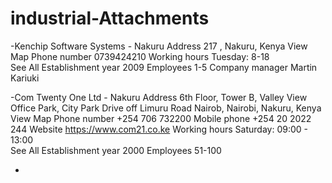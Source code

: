 # industrial-Attachments
-Kenchip Software Systems - Nakuru
Address
217 , Nakuru, Kenya
View Map
Phone number
0739424210
Working hours
Tuesday: 8-18  
See All
Establishment year 2009
Employees 1-5
Company manager Martin Kariuki

-Com Twenty One Ltd - Nakuru
Address
6th Floor, Tower B, Valley View Office Park, City Park Drive off Limuru Road Nairob, Nairobi, Nakuru, Kenya
View Map
Phone number
+254 706 732200
Mobile phone
+254 20 2022 244
Website
https://www.com21.co.ke
Working hours
Saturday: 09:00 - 13:00  
See All
Establishment year 2000
Employees 51-100

-
